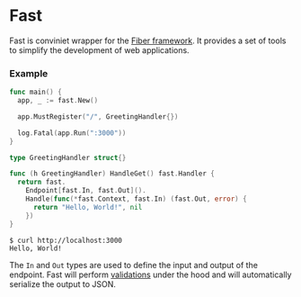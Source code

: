 # Fast

Fast is conviniet wrapper for the [Fiber framework](https://gofiber.io/). It provides a set of tools to simplify the development of web applications.


### Example

```go
func main() {
  app, _ := fast.New()

  app.MustRegister("/", GreetingHandler{})

  log.Fatal(app.Run(":3000"))
}

type GreetingHandler struct{}

func (h GreetingHandler) HandleGet() fast.Handler {
  return fast.
    Endpoint[fast.In, fast.Out]().
    Handle(func(*fast.Context, fast.In) (fast.Out, error) {
      return "Hello, World!", nil
    })
}
```

```shell
$ curl http://localhost:3000
Hello, World!
```

The `In` and `Out` types are used to define the input and output of the endpoint.
Fast will perform [validations](https://github.com/go-playground/validator) under the hood and will automatically serialize the output to JSON.
